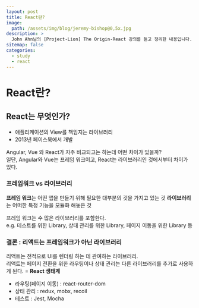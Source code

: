 ```yaml
---
layout: post
title: React란?
image:
  path: /assets/img/blog/jeremy-bishop@0,5x.jpg
description: >
  John Ahn님의 [Project-Lion] The Origin-React 강의를 듣고 정리한 내용입니다.
sitemap: false
categories:
  - study
  - react
---
```


# React란?

## React는 무엇인가?
* 애플리케이션의 View를 책임지는 라이브러리  
* 2013년 페이스북에서 개발

Angular, Vue 와 React가 자주 비교되고는 하는데 어떤 차이가 있을까?  
일단, Angular와 Vue는 프레임 워크이고, React는 라이브러리인 것에서부터 차이가 있다.

### 프레임워크 vs 라이브러리
**프레임 워크**는 어떤 앱을 만들기 위해 필요한 대부분의 것을 가지고 있는 것
**라이브러리**는 어떠한 특정 기능을 모듈화 해놓은 것  

프레임 워크는 수 많은 라이브러리를 포함한다.  
e.g. 테스트를 위한 Library, 상태 관리를 위한 Library, 페이지 이동을 위한 Library 등  

### 결론 : 리액트는 프레임워크가 아닌 라이브러리

리액트는 전적으로 UI를 렌더링 하는 데 관여하는 라이브러리.  
리액트는 페이지 전환을 위한 라우팅이나 상태 관리는 다른 라이브러리를 추가로 사용하게 된다. = **React 생태계**  

* 라우팅(페이지 이동) : react-router-dom
* 상태 관리 : redux, mobx, recoil
* 테스트 : Jest, Mocha
